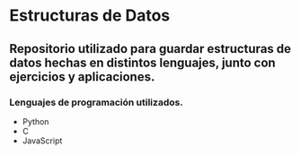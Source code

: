 # __Estructuras de Datos__
## Repositorio utilizado para guardar estructuras de datos hechas en distintos lenguajes, junto con ejercicios y aplicaciones.

### Lenguajes de programación utilizados.
- Python
- C
- JavaScript
